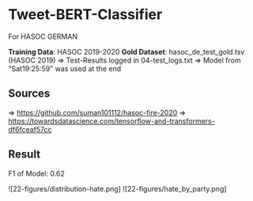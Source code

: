 # Tweet-BERT-Classifier
For HASOC GERMAN

**Training Data**: HASOC 2019-2020
**Gold Dataset**: hasoc_de_test_gold.tsv (HASOC 2019)
=> Test-Results logged in 04-test_logs.txt
=> Model from "Sat19:25:59" was used at the end

## Sources
=> https://github.com/suman101112/hasoc-fire-2020
=> https://towardsdatascience.com/tensorflow-and-transformers-df6fceaf57cc

## Result
F1 of Model: 0.62

![22-figures/distribution-hate.png]
![22-figures/hate_by_party.png]

